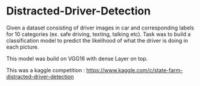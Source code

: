 # Distracted-Driver-Detection

Given a dataset consisting of driver images in car and corresponding labels for 10 categories (ex. safe driving, texting, talking etc). Task was to build a classification model to predict the likelihood of what the driver is doing in each picture. 

This model was build on VGG16 with dense Layer on top. 

This was a kaggle competition : https://www.kaggle.com/c/state-farm-distracted-driver-detection

